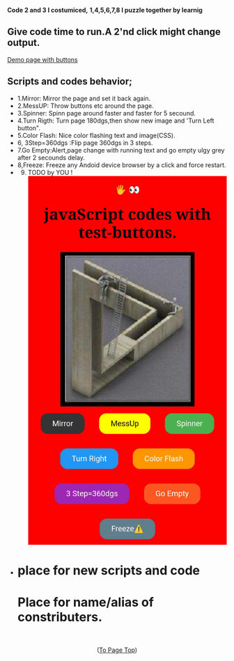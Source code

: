 
**Code 2 and 3 I costumiced,<a id="up"></a>**
**1,4,5,6,7,8 I puzzle together by learnig**
## Give code time to run.A 2'nd click might change output.
<a href="https://kaliscandinavia.github.io/javaScript-fun" target="_blank">Demo page with buttons</a>

## Scripts and codes behavior;
 - 1.Mirror: Mirror the page and set it back again.
- 2.MessUP: Throw buttons etc around the page.
- 3.Spinner: Spinn page around faster and faster for 5 secound.
- 4.Turn Rigth: Turn page 180dgs,then show new image and 'Turn Left button".
- 5.Color Flash: Nice color flashing text and image(CSS).
- 6, 3Step=360dgs :Flip page 360dgs in 3 steps.
- 7.Go Empty:Alert,page change with running text and go empty ulgy grey after 2 secounds delay.
- 8,Freeze: Freeze any Andoid device browser by a click and force restart.
- 9. TODO by YOU !
   ![repo-img](repo.png)
- # place for new scripts and code
  # Place for name/alias of constributers.
<br>
<p align="center">(<a href="#up">To Page Top</a>)</p>
